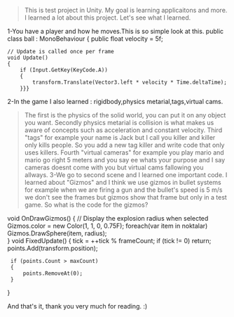 >This is test project in Unity.
>My goal is learning applicaitons and more.
>I learned a lot about this project.
>Let's see what I learned.

1-You have a player and how he moves.This is so simple look at this.
public class ball : MonoBehaviour
{
    public float velocity = 5f;

    // Update is called once per frame
    void Update()
    {
        if (Input.GetKey(KeyCode.A))
        {     
            transform.Translate(Vector3.left * velocity * Time.deltaTime);
        }}}
        
 2-In the game I also learned : rigidbody,physics metarial,tags,virtual cams.
 >The first is the physics of the solid world, you can put it on any object you want.
 >Secondly physics metarial is collision is what makes us aware of concepts such as acceleration and constant velocity.
 >Third "tags" for example your name is Jack but I call you killer and killer only kills people. So you add a new tag killer and write code that only uses killers.
 >Fourth "virtual cameras" for example you play mario and mario go right 5 meters and you say ee whats your purpose and I say cameras doesnt come with you but virtual cams fallowing you allways.
 3-We go to second scene and I learned one important code.
 >I learned about "Gizmos" and I think we use gizmos in bullet systems for example when we are firing a gun and the bullet's speed is 5 m/s we don't see the frames but gizmos show that frame but only in a test game.
 >So what is the code for the gizmos?

 void OnDrawGizmos()
 {
     // Display the explosion radius when selected   
     Gizmos.color = new Color(1, 1, 0, 0.75F);
     foreach(var item in noktalar)
     Gizmos.DrawSphere(item, radius);        
 }
 void FixedUpdate()
 {
     tick = ++tick % frameCount;
     if (tick != 0)
     return;
     points.Add(transform.position);

     if (points.Count > maxCount)
     {
         points.RemoveAt(0);
     }
 }

 And that's it, thank you very much for reading. :)
        

